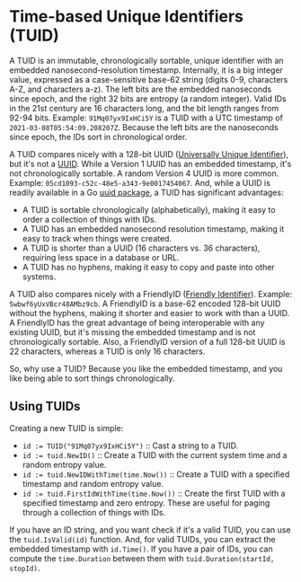 # Time-based Unique Identifiers (TUID)

A TUID is an immutable, chronologically sortable, unique identifier with an embedded nanosecond-resolution timestamp.
Internally, it is a big integer value, expressed as a case-sensitive base-62 string (digits 0-9, characters A-Z, and
characters a-z). The left bits are the embedded nanoseconds since epoch, and the right 32 bits are entropy (a random
integer). Valid IDs in the 21st century are 16 characters long, and the bit length ranges from 92-94 bits.
Example: `91Mq07yx9IxHCi5Y` is a TUID with a UTC timestamp of `2021-03-08T05:54:09.208207Z`. Because the left bits are
the nanoseconds since epoch, the IDs sort in chronological order.

A TUID compares nicely with a 128-bit
UUID ([Universally Unique Identifier](https://en.wikipedia.org/wiki/Universally_unique_identifier)), but it's not
a [UUID](https://www.ietf.org/rfc/rfc4122.txt). While a Version 1 UUID has an embedded timestamp, it's not
chronologically sortable. A random Version 4 UUID is more common. Example: `05cd1093-c52c-48e5-a343-9e0017454067`. And,
while a UUID is readily available in a Go [uuid package](https://pkg.go.dev/github.com/google/uuid), a TUID has
significant advantages:

* A TUID is sortable chronologically (alphabetically), making it easy to order a collection of things with IDs.
* A TUID has an embedded nanosecond resolution timestamp, making it easy to track when things were created.
* A TUID is shorter than a UUID (16 characters vs. 36 characters), requiring less space in a database or URL.
* A TUID has no hyphens, making it easy to copy and paste into other systems.

A TUID also compares nicely with a FriendlyID ([Friendly Identifier](https://github.com/norman/friendly-id)).
Example: `5wbwf6yUxVBcr48AMbz9cb`. A FriendlyID is a base-62 encoded 128-bit UUID without the hyphens, making it shorter
and easier to work with than a UUID. A FriendlyID has the great advantage of being interoperable with any existing UUID,
but it's missing the embedded timestamp and is not chronologically sortable. Also, a FriendlyID version of a full
128-bit UUID is 22 characters, whereas a TUID is only 16 characters.

So, why use a TUID? Because you like the embedded timestamp, and you like being able to sort things chronologically.

## Using TUIDs

Creating a new TUID is simple:

* `id := TUID("91Mq07yx9IxHCi5Y")` :: Cast a string to a TUID.
* `id := tuid.NewID()` :: Create a TUID with the current system time and a random entropy value.
* `id := tuid.NewIDWithTime(time.Now())` :: Create a TUID with a specified timestamp and random entropy value.
* `id := tuid.FirstIdWithTime(time.Now())` :: Create the first TUID with a specified timestamp and zero entropy. These
  are useful for paging through a collection of things with IDs.

If you have an ID string, and you want check if it's a valid TUID, you can use the `tuid.IsValid(id)` function. And, for
valid TUIDs, you can extract the embedded timestamp with `id.Time()`. If you have a pair of IDs, you can compute the
`time.Duration` between them with `tuid.Duration(startId, stopId)`.
